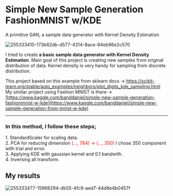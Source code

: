 # Simple New Sample Generation FashionMNIST w/KDE
A primitive GAN, a sample data generator with Kernel Density Estimation

![255333410-173b82db-d577-4314-8ace-84eb96e2c570](https://github.com/john-fante/my-machine-learning-theory-implementation/assets/50263592/ee6fc876-dc30-40a7-8757-576db095fa02)


I tried to create <b>a basic sample data generator with Kernel Density Estimation</b>. Main goal of this project is creating new samples from original distribution of data. Kernel density is very handy for sampling from discrete distribution.

This project based on this example from sklearn docs -> https://scikit-learn.org/stable/auto_examples/neighbors/plot_digits_kde_sampling.html<br>
My similar project using Fashion MNIST is there -> [https://www.kaggle.com/banddaniel/simple-new-sample-generation-fashionmnist-w-kde](https://www.kaggle.com/banddaniel/simple-new-sample-generation-from-mnist-w-kde)
<br/>
<hr>
<h3>In this method, I follow these steps;</h3>
1. StandardScaler for scaling data.<br>
2. PCA for reducing dimension <span style="color:red">(..., 784) -> (..., 350)</span> I chose 350 component with trial and error.<br>
3. Applying KDE with gaussian kernel and 0.1 bandwith.<br>
4. Inversing all transform.<br>



## My results <br>

![255333477-15968294-db55-4fc9-aed7-44d8e4b0457f](https://github.com/john-fante/my-machine-learning-theory-implementation/assets/50263592/11940e68-c186-4cb5-b99d-000fc8607bd3)
